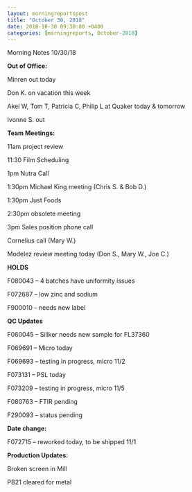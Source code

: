 ```yaml
---  
layout: morningreportspost  
title: "October 30, 2018"  
date: 2018-10-30 09:30:00 +0400  
categories: [morningreports, October-2018]  
---
```


Morning Notes 10/30/18

**Out of Office:**

Minren out today

Don K. on vacation this week

Akel W, Tom T, Patricia C, Philip L at Quaker today & tomorrow

Ivonne S. out

**Team Meetings:**

11am project review

11:30 Film Scheduling

1pm Nutra Call

1:30pm Michael King meeting (Chris S. & Bob D.)

1:30pm Just Foods

2:30pm obsolete meeting

3pm Sales position phone call

Cornelius call (Mary W.)

Modelez review meeting today (Don S., Mary W., Joe C.)

**HOLDS**

F080043 – 4 batches have uniformity issues

F072687 – low zinc and sodium

F900010 – needs new label

**QC Updates**

F060045 – Siliker needs new sample for FL37360

F069691 – Micro today

F069693 – testing in progress, micro 11/2

F073131 – PSL today

F073209 – testing in progress, micro 11/5

F080763 – FTIR pending

F290093 – status pending

**Date change:**

F072715 – reworked today, to be shipped 11/1

**Production Updates:**

Broken screen in Mill

PB21 cleared for metal
